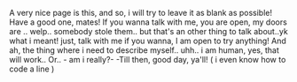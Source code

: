 A very nice page is this, and so, i will try to leave it as blank as possible!
Have a good one, mates! If you wanna talk with me, you are open, my doors are .. welp.. somebody stole them.. but that's an other thing to talk about..yk what i meant! just, talk with me if you wanna, I am open to try anything! And ah, the thing where i need to describe myself.. uhh.. i am human, yes, that will work.. Or.. -            am i really?- 
-Till then, good day, ya'll! ( i even know how to code a line )
